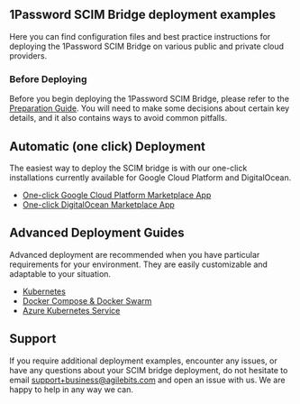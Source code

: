 ## 1Password SCIM Bridge deployment examples

Here you can find configuration files and best practice instructions for deploying the 1Password SCIM Bridge on various public and private cloud providers.

### Before Deploying 

Before you begin deploying the 1Password SCIM Bridge, please refer to the [Preparation Guide](https://github.com/1Password/scim-examples/tree/master/PREPARATION.md). You will need to make some decisions about certain key details, and it also contains ways to avoid common pitfalls.

## Automatic (one click) Deployment

The easiest way to deploy the SCIM bridge is with our one-click installations currently available for Google Cloud Platform and DigitalOcean.

- [One-click Google Cloud Platform Marketplace App](https://support.1password.com/cs/scim-deploy-gcp/)
- [One-click DigitalOcean Marketplace App](https://support.1password.com/scim-deploy-digitalocean/)

## Advanced Deployment Guides

Advanced deployment are recommended when you have particular requirements for your environment. They are easily customizable and adaptable to your situation.
- [Kubernetes](/kubernetes)
- [Docker Compose & Docker Swarm](/docker)
- [Azure Kubernetes Service](https://support.1password.com/cs/scim-deploy-azure/)

## Support

If you require additional deployment examples, encounter any issues, or have any questions about your SCIM bridge deployment, do not hesitate to email support+business@agilebits.com and open an issue with us. We are happy to help in any way we can.
